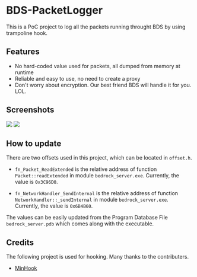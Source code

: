 # BDS-PacketLogger

This is a PoC project to log all the packets running throught BDS by using trampoline hook.

## Features
* No hard-coded value used for packets, all dumped from memory at runtime
* Reliable and easy to use, no need to create a proxy
* Don't worry about encryption. Our best friend BDS will handle it for you. LOL.

## Screenshots
![](https://github.com/NukkitReborn/BDS-PacketLogger/raw/master/screenshots/screenshot1.png)
![](https://github.com/NukkitReborn/BDS-PacketLogger/raw/master/screenshots/screenshot2.png)

## How to update
There are two offsets used in this project, which can be located in `offset.h`.

* `fn_Packet_ReadExtended` is the relative address of function `Packet::readExtended` in module `bedrock_server.exe`. Currently, the value is `0x3C96D0`.

* `fn_NetworkHandler_SendInternal` is the relative address of function `NetworkHandler::_sendInternal` in module `bedrock_server.exe`. Currently, the value is `0x6B4B60`.

The values can be easily updated from the Program Database File `bedrock_server.pdb` which comes along with the executable.

## Credits

The following project is used for hooking. Many thanks to the contributers.
* [MinHook](https://github.com/TsudaKageyu/minhook)
